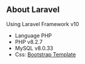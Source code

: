 
## About Laravel

Using Laravel Framework v10
- Language PHP
- PHP v8.2.7
- MySQL v8.0.33
- Css: <a href="https://demo.templatemonster.com/demo/51689.html?_gl=1*1mikfyq*_ga*NDc0ODMzOTcxLjE2OTk2MjAzMTg.*_ga_FTPYEGT5LY*MTY5OTYyMDMxOC4xLjEuMTY5OTYyNDMzNi4zMi4wLjA.">Bootstrap Template</a>

